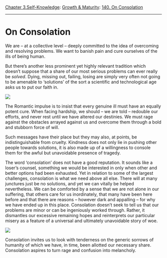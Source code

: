 [Chapter 3.Self-Knowledge](https://www.theschooloflife.com/thebookoflife/category/self-knowledge/): [Growth & Maturity](https://www.theschooloflife.com/thebookoflife/category/self-knowledge/growth-maturity/): [140. On Consolation](https://www.theschooloflife.com/thebookoflife/on-consolation/)

* * *

# On Consolation

We are – at a collective level – deeply committed to the idea of overcoming and resolving problems. We want to banish pain and cure ourselves of the ills of being human.

But there’s another less prominent yet highly relevant tradition which doesn’t suppose that a share of our most serious problems can ever really be _solved_. Dying, missing out, failing, losing are simply very often not going to be amenable to ‘solutions’ of the sort a scientific and technological age asks us to put our faith in.

![](https://s-media-cache-ak0.pinimg.com/736x/0a/73/da/0a73daf0a4aefe4a14f731053880507a.jpg)

The Romantic impulse is to insist that every genuine ill must have an equally potent cure. When facing hardship, we should – we are told – redouble our efforts, and never rest until we have altered our destinies. We must rage against the obstacles arrayed against us and overcome them through a bold and stubborn force of will.

Such messages have their place but they may also, at points, be indistinguishable from cruelty. Kindness does not only lie in pushing other people towards solutions, it is also made up of a willingness to console them for the awful but unavoidable presence of tragedy.

The word ‘consolation’ does not have a good reputation. It sounds like a loser’s counsel, something we would be interested in only when other and better options had been exhausted. Yet in relation to some of the largest challenges, consolation is what we need above all else. There will at many junctures just be no solutions, and yet we can vitally be helped nevertheless. We can be comforted by a sense that we are not alone in our suffering, that others care for us inordinately, that many have been here before and that there are reasons – however dark and appalling – for why we have ended up in this place. Consolation doesn’t seek to tell us that our problems are minor or can be ingeniously worked through. Rather, it dismantles our excessive remaining hopes and reinterprets our particular misery as a feature of a universal and ultimately unavoidable story of woe.

![](https://thetownmouse.files.wordpress.com/2013/02/sandro_botticelli_-_the_mystical_nativity_detail_-_wga2843.jpg)

Consolation invites us to look with tenderness on the generic sorrows of humanity of which we have, in time, been allotted our necessary share. Consolation aspires to turn rage and confusion into melancholy.
